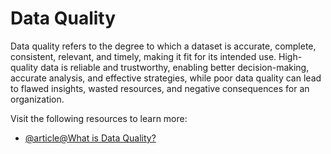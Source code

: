 # Data Quality

Data quality refers to the degree to which a dataset is accurate, complete, consistent, relevant, and timely, making it fit for its intended use. High-quality data is reliable and trustworthy, enabling better decision-making, accurate analysis, and effective strategies, while poor data quality can lead to flawed insights, wasted resources, and negative consequences for an organization.

Visit the following resources to learn more:

- [@article@What is Data Quality?](https://www.ibm.com/think/topics/data-quality)